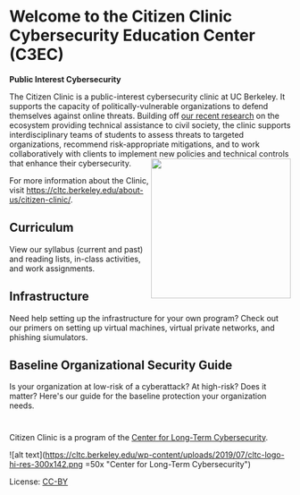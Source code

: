 # Welcome to the Citizen Clinic Cybersecurity Education Center (C3EC)


**Public Interest Cybersecurity**


The Citizen Clinic is a public-interest cybersecurity clinic at UC Berkeley. It supports the capacity of politically-vulnerable organizations to defend themselves against online threats. Building off [our recent research](https://cltc.berkeley.edu/defendingpvos/) on the ecosystem providing technical assistance to civil society, the clinic supports interdisciplinary teams of students to assess threats to targeted organizations, recommend risk-appropriate mitigations, and to work collaboratively with clients to implement new policies and technical controls that enhance their cybersecurity. <img style="float: right;" src="https://cltc.berkeley.edu/wp-content/uploads/2018/07/Screen-Shot-2018-07-23-at-12.21.17-PM.png" width=250x>


For more information about the Clinic, visit https://cltc.berkeley.edu/about-us/citizen-clinic/.


## Curriculum

View our syllabus (current and past) and reading lists, in-class activities, and work assignments.

## Infrastructure

Need help setting up the infrastructure for your own program? Check out our primers on setting up virtual machines, virtual private networks, and phishing siumulators.

## Baseline Organizational Security Guide

Is your organization at low-risk of a cyberattack? At high-risk? Does it matter? Here's our guide for the baseline protection your organization needs.

#

Citizen Clinic is a program of the [Center for Long-Term Cybersecurity](https://cltc.berkeley.edu/). 

![alt text](https://cltc.berkeley.edu/wp-content/uploads/2019/07/cltc-logo-hi-res-300x142.png =50x "Center for Long-Term Cybersecurity")

License: [CC-BY](https://creativecommons.org/licenses/by/3.0/)
